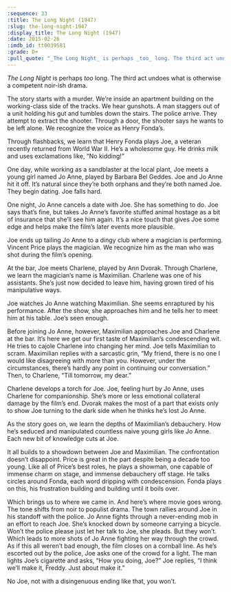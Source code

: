 ```yaml
---
:sequence: 33
:title: The Long Night (1947)
:slug: the-long-night-1947
:display_title: The Long Night (1947)
:date: 2015-02-26
:imdb_id: tt0039581
:grade: D+
:pull_quote: "_The Long Night_ is perhaps _too_ long. The third act undoes what is otherwise a competent little noir-ish drama."
---
```

_The Long Night_ is perhaps _too_ long. The third act undoes what is otherwise a competent noir-ish drama. 

The story starts with a murder. We’re inside an apartment building on the working-class side of the tracks. We hear gunshots. A man staggers out of a unit holding his gut and tumbles down the stairs. The police arrive. They attempt to extract the shooter. Through a door, the shooter says he wants to be left alone. We recognize the voice as Henry Fonda’s. 

Through flashbacks, we learn that Henry Fonda plays Joe, a veteran recently returned from World War II. He’s a wholesome guy. He drinks milk and uses exclamations like, “No kidding!” 

One day, while working as a sandblaster at the local plant, Joe meets a young girl named Jo Anne, played by Barbara Bel Geddes. Joe and Jo Anne hit it off. It’s natural since they’re both orphans and they’re both named Joe. They begin dating. Joe falls hard.

One night, Jo Anne cancels a date with Joe. She has something to do. Joe says that’s fine, but takes Jo Anne’s favorite stuffed animal hostage as a bit of insurance that she’ll see him again. It’s a nice touch that gives Joe some edge and helps make the film’s later events more plausible.

Joe ends up tailing Jo Anne to a dingy club where a magician is performing. Vincent Price plays the magician. We recognize him as the man who was shot during the film’s opening. 

At the bar, Joe meets Charlene, played by Ann Dvorak. Through Charlene, we learn the magician’s name is Maximilian. Charlene was one of his assistants. She’s just now decided to leave him, having grown tired of his manipulative ways. 
 
Joe watches Jo Anne watching Maximilian. She seems enraptured by his performance. After the show, she approaches him and he tells her to meet him at his table. Joe’s seen enough.

Before joining Jo Anne, however, Maximilian approaches Joe and Charlene at the bar. It’s here we get our first taste of Maximilian’s condescending wit. He tries to cajole Charlene into changing her mind. Joe tells Maximilian to scram. Maximilian replies with a sarcastic grin, “My friend, there is no one I would like disagreeing with more than you. However, under the circumstances, there’s hardly any point in continuing our conversation.” Then, to Charlene, “Till tomorrow, my dear.” 

Charlene develops a torch for Joe. Joe, feeling hurt by Jo Anne, uses Charlene for companionship. She’s more or less emotional collateral damage by the film’s end. Dvorak makes the most of a part that exists only to show Joe turning to the dark side when he thinks he’s lost Jo Anne. 

As the story goes on, we learn the depths of Maximilian’s debauchery. How he’s seduced and manipulated countless naive young girls like Jo Anne. Each new bit of knowledge cuts at Joe.

It all builds to a showdown between Joe and Maximilian. The confrontation doesn’t disappoint. Price is great in the part despite being a decade too young. Like all of Price’s best roles, he plays a showman, one capable of immense charm on stage, and immense debauchery off stage. He talks circles around Fonda, each word dripping with condescension. Fonda plays on this, his frustration building and building until it boils over.

Which brings us to where we came in. And here’s where movie goes wrong. The tone shifts from noir to populist drama. The town rallies around Joe in his standoff with the police. Jo Anne fights through a never-ending mob in an effort to reach Joe. She’s knocked down by someone carrying a bicycle. Won’t the police please just let her talk to Joe, she pleads. But they won’t. Which leads to more shots of Jo Anne fighting her way through the crowd. As if this all weren’t bad enough, the film closes on a cornball line. As he’s escorted out by the police, Joe asks one of the crowd for a light. The man lights Joe’s cigarette and asks, “How you doing, Joe?” Joe replies, “I think we’ll make it, Freddy. Just about make it.”

No Joe, not with a disingenuous ending like that, you won’t.